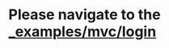 # Please navigate to the [_examples/mvc/login](https://github.com/alphayan/iris/tree/master/_examples/mvc/login)
